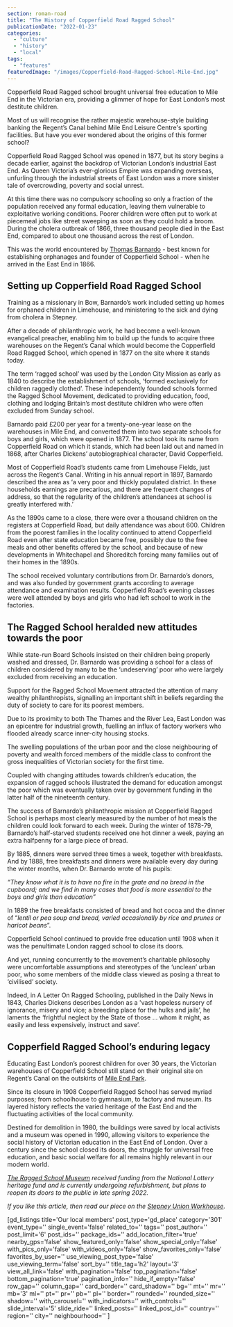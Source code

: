 ```yaml
---
section: roman-road
title: "The History of Copperfield Road Ragged School"
publicationDate: "2022-01-23"
categories: 
  - "culture"
  - "history"
  - "local"
tags: 
  - "features"
featuredImage: "/images/Copperfield-Road-Ragged-School-Mile-End.jpg"
---
```


Copperfield Road Ragged school brought universal free education to Mile End in the Victorian era, providing a glimmer of hope for East London’s most destitute children. 

Most of us will recognise the rather majestic warehouse-style building banking the Regent’s Canal behind Mile End Leisure Centre's sporting facilities. But have you ever wondered about the origins of this former school?

Copperfield Road Ragged School was opened in 1877, but its story begins a decade earlier, against the backdrop of Victorian London’s industrial East End. As Queen Victoria’s ever-glorious Empire was expanding overseas, unfurling through the industrial streets of East London was a more sinister tale of overcrowding, poverty and social unrest.

At this time there was no compulsory schooling so only a fraction of the population received any formal education, leaving them vulnerable to exploitative working conditions. Poorer children were often put to work at piecemeal jobs like street sweeping as soon as they could hold a broom. During the cholera outbreak of 1866, three thousand people died in the East End, compared to about one thousand across the rest of London.

This was the world encountered by [Thomas Barnardo](https://romanroadlondon.com/dr-barnardo-east-london/) - best known for establishing orphanages and founder of Copperfield School - when he arrived in the East End in 1866. 

## Setting up Copperfield Road Ragged School

Training as a missionary in Bow, Barnardo’s work included setting up homes for orphaned children in Limehouse, and ministering to the sick and dying from cholera in Stepney. 

After a decade of philanthropic work, he had become a well-known evangelical preacher, enabling him to build up the funds to acquire three warehouses on the Regent’s Canal which would become the Copperfield Road Ragged School, which opened in 1877 on the site where it stands today. 

The term ‘ragged school’ was used by the London City Mission as early as 1840 to describe the establishment of schools, ‘formed exclusively for children raggedly clothed’. These independently founded schools formed the Ragged School Movement, dedicated to providing education, food, clothing and lodging Britain’s most destitute children who were often excluded from Sunday school. 

Barnardo paid £200 per year for a twenty-one-year lease on the warehouses in Mile End, and converted them into two separate schools for boys and girls, which were opened in 1877. The school took its name from Copperfield Road on which it stands, which had been laid out and named in 1868, after Charles Dickens’ autobiographical character, David Copperfield. 

Most of Copperfield Road’s students came from Limehouse Fields, just across the Regent’s Canal. Writing in his annual report in 1897, Barnardo described the area as ‘a very poor and thickly populated district. In these households earnings are precarious, and there are frequent changes of address, so that the regularity of the children’s attendances at school is greatly interfered with.’  

As the 1890s came to a close, there were over a thousand children on the registers at Copperfield Road, but daily attendance was about 600. Children from the poorest families in the locality continued to attend Copperfield Road even after state education became free, possibly due to the free meals and other benefits offered by the school, and because of new developments in Whitechapel and Shoreditch forcing many families out of their homes in the 1890s. 

The school received voluntary contributions from Dr. Barnardo’s donors, and was also funded by government grants according to average attendance and examination results. Copperfield Road’s evening classes were well attended by boys and girls who had left school to work in the factories. 

## The Ragged School heralded new attitudes towards the poor 

While state-run Board Schools insisted on their children being properly washed and dressed, Dr. Barnardo was providing a school for a class of children considered by many to be the ‘undeserving’ poor who were largely excluded from receiving an education. 

Support for the Ragged School Movement attracted the attention of many wealthy philanthropists, signalling an important shift in beliefs regarding the duty of society to care for its poorest members. 

Due to its proximity to both The Thames and the River Lea, East London was an epicentre for industrial growth, fuelling an influx of factory workers who flooded already scarce inner-city housing stocks. 

The swelling populations of the urban poor and the close neighbouring of poverty and wealth forced members of the middle class to confront the gross inequalities of Victorian society for the first time.   

Coupled with changing attitudes towards children’s education, the expansion of ragged schools illustrated the demand for education amongst the poor which was eventually taken over by government funding in the latter half of the nineteenth century. 

The success of Barnardo’s philanthropic mission at Copperfield Ragged School is perhaps most clearly measured by the number of hot meals the children could look forward to each week. During the winter of 1878-79, Barnardo’s half-starved students received one hot dinner a week, paying an extra halfpenny for a large piece of bread. 

By 1885, dinners were served three times a week, together with breakfasts. And by 1888, free breakfasts and dinners were available every day during the winter months, when Dr. Barnardo wrote of his pupils: 

_“They know what it is to have no fire in the grate and no bread in the cupboard; and we find in many cases that food is more essential to the boys and girls than education”_ 

In 1889 the free breakfasts consisted of bread and hot cocoa and the dinner of “_lentil or pea soup and bread, varied occasionally by rice and prunes or haricot beans_”. 

Copperfield School continued to provide free education until 1908 when it was the penultimate London ragged school to close its doors. 

And yet, running concurrently to the movement’s charitable philosophy were uncomfortable assumptions and stereotypes of the ‘unclean’ urban poor, who some members of the middle class viewed as posing a threat to ‘civilised’ society. 

Indeed, in A Letter On Ragged Schooling, published in the Daily News in 1843, Charles Dickens describes London as a 'vast hopeless nursery of ignorance, misery and vice; a breeding place for the hulks and jails’, he laments the ‘frightful neglect by the State of those … whom it might, as easily and less expensively, instruct and save’. 

## Copperfield Ragged School’s enduring legacy 

Educating East London’s poorest children for over 30 years, the Victorian warehouses of Copperfield School still stand on their original site on Regent’s Canal on the outskirts of [Mile End Park](https://romanroadlondon.com/mile-end-park-history/). 

Since its closure in 1908 Copperfield Ragged School has served myriad purposes; from schoolhouse to gymnasium, to factory and museum. Its layered history reflects the varied heritage of the East End and the fluctuating activities of the local community. 

Destined for demolition in 1980, the buildings were saved by local activists and a museum was opened in 1990, allowing visitors to experience the social history of Victorian education in the East End of London. Over a century since the school closed its doors, the struggle for universal free education, and basic social welfare for all remains highly relevant in our modern world. 

_[The Ragged School Museum](https://www.raggedschoolmuseum.org.uk/) received funding from the National Lottery heritage fund and is currently undergoing refurbishment, but plans to reopen its doors to the public in late spring 2022._ 

_If you like this article, then read our piece on the [Stepney Union Workhouse](https://romanroadlondon.com/stepney-union-workhouse-history/)._

\[gd\_listings title='Our local members' post\_type='gd\_place' category='301' event\_type='' single\_event='false' related\_to='' tags='' post\_author='' post\_limit='6' post\_ids='' package\_ids='' add\_location\_filter='true' nearby\_gps='false' show\_featured\_only='false' show\_special\_only='false' with\_pics\_only='false' with\_videos\_only='false' show\_favorites\_only='false' favorites\_by\_user='' use\_viewing\_post\_type='false' use\_viewing\_term='false' sort\_by='' title\_tag='h2' layout='3' view\_all\_link='false' with\_pagination='false' top\_pagination='false' bottom\_pagination='true' pagination\_info='' hide\_if\_empty='false' row\_gap='' column\_gap='' card\_border='' card\_shadow='' bg='' mt='' mr='' mb='3' ml='' pt='' pr='' pb='' pl='' border='' rounded='' rounded\_size='' shadow='' with\_carousel='' with\_indicators='' with\_controls='' slide\_interval='5' slide\_ride='' linked\_posts='' linked\_post\_id='' country='' region='' city='' neighbourhood='' \]
